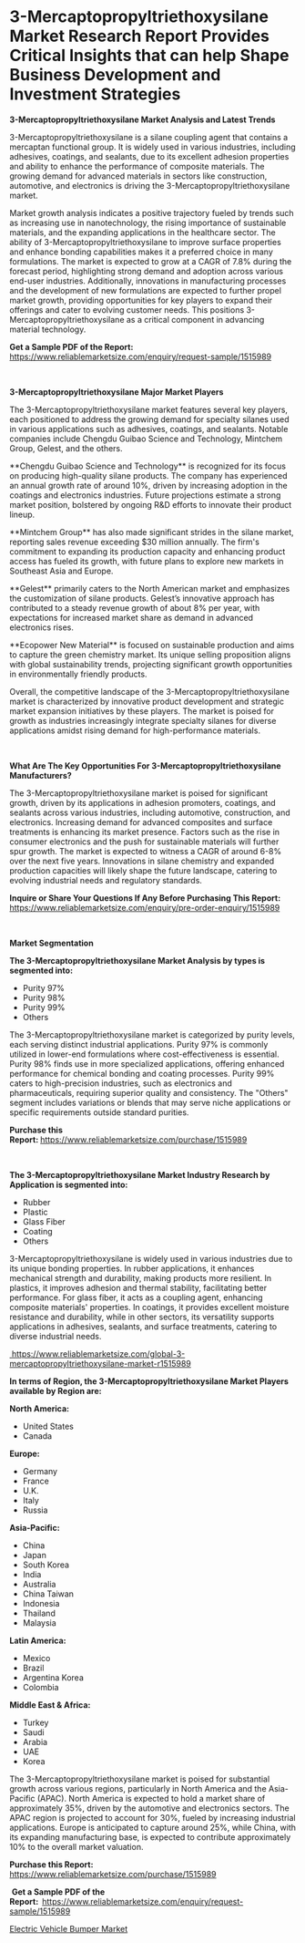 <p><h1>3-Mercaptopropyltriethoxysilane Market Research Report Provides Critical Insights that can help Shape Business Development and Investment Strategies</h1></p><p><strong>3-Mercaptopropyltriethoxysilane Market Analysis and Latest Trends</strong></p>
<p><p>3-Mercaptopropyltriethoxysilane is a silane coupling agent that contains a mercaptan functional group. It is widely used in various industries, including adhesives, coatings, and sealants, due to its excellent adhesion properties and ability to enhance the performance of composite materials. The growing demand for advanced materials in sectors like construction, automotive, and electronics is driving the 3-Mercaptopropyltriethoxysilane market.</p><p>Market growth analysis indicates a positive trajectory fueled by trends such as increasing use in nanotechnology, the rising importance of sustainable materials, and the expanding applications in the healthcare sector. The ability of 3-Mercaptopropyltriethoxysilane to improve surface properties and enhance bonding capabilities makes it a preferred choice in many formulations. The market is expected to grow at a CAGR of 7.8% during the forecast period, highlighting strong demand and adoption across various end-user industries. Additionally, innovations in manufacturing processes and the development of new formulations are expected to further propel market growth, providing opportunities for key players to expand their offerings and cater to evolving customer needs. This positions 3-Mercaptopropyltriethoxysilane as a critical component in advancing material technology.</p></p>
<p><strong>Get a Sample PDF of the Report:&nbsp;</strong> <a href="https://www.reliablemarketsize.com/enquiry/request-sample/1515989?utm_campaign=1197&utm_medium=2&utm_source=Github&utm_content=ia&utm_term=18012025&utm_id=3-mercaptopropyltriethoxysilane">https://www.reliablemarketsize.com/enquiry/request-sample/1515989</a></p>
<p>&nbsp;</p>
<p><strong>3-Mercaptopropyltriethoxysilane Major Market Players</strong></p>
<p><p>The 3-Mercaptopropyltriethoxysilane market features several key players, each positioned to address the growing demand for specialty silanes used in various applications such as adhesives, coatings, and sealants. Notable companies include Chengdu Guibao Science and Technology, Mintchem Group, Gelest, and the others.</p><p>**Chengdu Guibao Science and Technology** is recognized for its focus on producing high-quality silane products. The company has experienced an annual growth rate of around 10%, driven by increasing adoption in the coatings and electronics industries. Future projections estimate a strong market position, bolstered by ongoing R&D efforts to innovate their product lineup.</p><p>**Mintchem Group** has also made significant strides in the silane market, reporting sales revenue exceeding $30 million annually. The firm's commitment to expanding its production capacity and enhancing product access has fueled its growth, with future plans to explore new markets in Southeast Asia and Europe.</p><p>**Gelest** primarily caters to the North American market and emphasizes the customization of silane products. Gelest’s innovative approach has contributed to a steady revenue growth of about 8% per year, with expectations for increased market share as demand in advanced electronics rises.</p><p>**Ecopower New Material** is focused on sustainable production and aims to capture the green chemistry market. Its unique selling proposition aligns with global sustainability trends, projecting significant growth opportunities in environmentally friendly products.</p><p>Overall, the competitive landscape of the 3-Mercaptopropyltriethoxysilane market is characterized by innovative product development and strategic market expansion initiatives by these players. The market is poised for growth as industries increasingly integrate specialty silanes for diverse applications amidst rising demand for high-performance materials.</p></p>
<p>&nbsp;</p>
<p><strong>What Are The Key Opportunities For 3-Mercaptopropyltriethoxysilane Manufacturers?</strong></p>
<p><p>The 3-Mercaptopropyltriethoxysilane market is poised for significant growth, driven by its applications in adhesion promoters, coatings, and sealants across various industries, including automotive, construction, and electronics. Increasing demand for advanced composites and surface treatments is enhancing its market presence. Factors such as the rise in consumer electronics and the push for sustainable materials will further spur growth. The market is expected to witness a CAGR of around 6-8% over the next five years. Innovations in silane chemistry and expanded production capacities will likely shape the future landscape, catering to evolving industrial needs and regulatory standards.</p></p>
<p><strong>Inquire or Share Your Questions If Any Before Purchasing This Report:</strong> <a href="https://www.reliablemarketsize.com/enquiry/pre-order-enquiry/1515989?utm_campaign=1197&utm_medium=2&utm_source=Github&utm_content=ia&utm_term=18012025&utm_id=3-mercaptopropyltriethoxysilane">https://www.reliablemarketsize.com/enquiry/pre-order-enquiry/1515989</a></p>
<p>&nbsp;</p>
<p><strong>Market Segmentation</strong></p>
<p><strong>The 3-Mercaptopropyltriethoxysilane Market Analysis by types is segmented into:</strong></p>
<p><ul><li>Purity 97%</li><li>Purity 98%</li><li>Purity 99%</li><li>Others</li></ul></p>
<p><p>The 3-Mercaptopropyltriethoxysilane market is categorized by purity levels, each serving distinct industrial applications. Purity 97% is commonly utilized in lower-end formulations where cost-effectiveness is essential. Purity 98% finds use in more specialized applications, offering enhanced performance for chemical bonding and coating processes. Purity 99% caters to high-precision industries, such as electronics and pharmaceuticals, requiring superior quality and consistency. The "Others" segment includes variations or blends that may serve niche applications or specific requirements outside standard purities.</p></p>
<p><strong>Purchase this Report:&nbsp;</strong><a href="https://www.reliablemarketsize.com/purchase/1515989?utm_campaign=1197&utm_medium=2&utm_source=Github&utm_content=ia&utm_term=18012025&utm_id=3-mercaptopropyltriethoxysilane">https://www.reliablemarketsize.com/purchase/1515989</a></p>
<p>&nbsp;</p>
<p><strong>The 3-Mercaptopropyltriethoxysilane Market Industry Research by Application is segmented into:</strong></p>
<p><ul><li>Rubber</li><li>Plastic</li><li>Glass Fiber</li><li>Coating</li><li>Others</li></ul></p>
<p><p>3-Mercaptopropyltriethoxysilane is widely used in various industries due to its unique bonding properties. In rubber applications, it enhances mechanical strength and durability, making products more resilient. In plastics, it improves adhesion and thermal stability, facilitating better performance. For glass fiber, it acts as a coupling agent, enhancing composite materials' properties. In coatings, it provides excellent moisture resistance and durability, while in other sectors, its versatility supports applications in adhesives, sealants, and surface treatments, catering to diverse industrial needs.</p></p>
<p><a href="https://www.reliablemarketsize.com/global-3-mercaptopropyltriethoxysilane-market-r1515989?utm_campaign=1197&utm_medium=2&utm_source=Github&utm_content=ia&utm_term=18012025&utm_id=3-mercaptopropyltriethoxysilane">&nbsp;https://www.reliablemarketsize.com/global-3-mercaptopropyltriethoxysilane-market-r1515989</a></p>
<p><strong>In terms of Region, the 3-Mercaptopropyltriethoxysilane Market Players available by Region are:</strong></p>
<p>
    <p> <strong> North America: </strong>
        <ul>
            <li>United States</li>
            <li>Canada</li>
        </ul>
        </p> 
    <p> <strong> Europe: </strong>
        <ul>
            <li>Germany</li>
            <li>France</li>
            <li>U.K.</li>
            <li>Italy</li>
            <li>Russia</li>
        </ul>
        </p> 
    <p> <strong> Asia-Pacific: </strong>
        <ul>
            <li>China</li>
            <li>Japan</li>
            <li>South Korea</li>
            <li>India</li>
            <li>Australia</li>
            <li>China Taiwan</li>
            <li>Indonesia</li>
            <li>Thailand</li>
            <li>Malaysia</li>
        </ul>
        </p> 
    <p> <strong> Latin America: </strong>
        <ul>
            <li>Mexico</li>
            <li>Brazil</li>
            <li>Argentina Korea</li>
            <li>Colombia</li>
        </ul>
        </p> 
    <p> <strong> Middle East & Africa: </strong>
        <ul>
            <li>Turkey</li>
            <li>Saudi</li>
            <li>Arabia</li>
            <li>UAE</li>
            <li>Korea</li>
        </ul>
    </p>
    </p>
<p><p>The 3-Mercaptopropyltriethoxysilane market is poised for substantial growth across various regions, particularly in North America and the Asia-Pacific (APAC). North America is expected to hold a market share of approximately 35%, driven by the automotive and electronics sectors. The APAC region is projected to account for 30%, fueled by increasing industrial applications. Europe is anticipated to capture around 25%, while China, with its expanding manufacturing base, is expected to contribute approximately 10% to the overall market valuation.</p></p>
<p><strong>Purchase this Report: </strong><a href="https://www.reliablemarketsize.com/purchase/1515989?utm_campaign=1197&utm_medium=2&utm_source=Github&utm_content=ia&utm_term=18012025&utm_id=3-mercaptopropyltriethoxysilane">https://www.reliablemarketsize.com/purchase/1515989</a></p>
<p>&nbsp;<strong>Get a Sample PDF of the Report:&nbsp;&nbsp;</strong><a href="https://www.reliablemarketsize.com/enquiry/request-sample/1515989?utm_campaign=1197&utm_medium=2&utm_source=Github&utm_content=ia&utm_term=18012025&utm_id=3-mercaptopropyltriethoxysilane">https://www.reliablemarketsize.com/enquiry/request-sample/1515989</a></p>
<p><strong></strong></p>
<p><p><a href="https://github.com/prosalinda88/Market-Research-Report-List-7/blob/main/electric-vehicle-bumper-market.md?utm_campaign=1197&utm_medium=2&utm_source=Github&utm_content=ia&utm_term=18012025&utm_id=3-mercaptopropyltriethoxysilane">Electric Vehicle Bumper Market</a></p></p>
